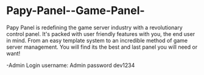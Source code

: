 Papy-Panel--Game-Panel-
=======================

Papy Panel is redefining the game server industry with a revolutionary control panel. It's packed with user friendly features with you, the end user in mind. From an easy template system to an incredible method of game server management. You will find its the best and last panel you will need or want!

-Admin Login
username: Admin
password dev1234
